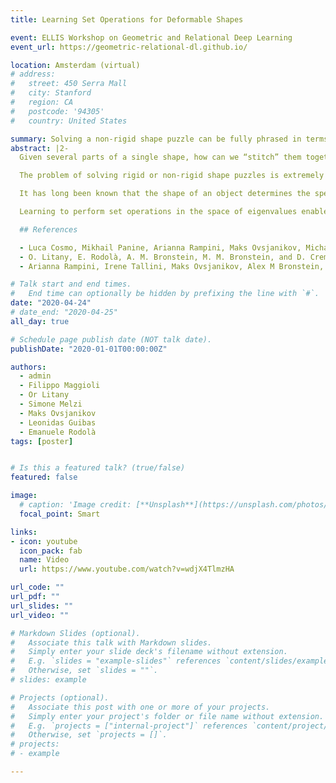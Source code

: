 ```yaml
---
title: Learning Set Operations for Deformable Shapes

event: ELLIS Workshop on Geometric and Relational Deep Learning
event_url: https://geometric-relational-dl.github.io/

location: Amsterdam (virtual)
# address:
#   street: 450 Serra Mall
#   city: Stanford
#   region: CA
#   postcode: '94305'
#   country: United States

summary: Solving a non-rigid shape puzzle can be fully phrased in terms of the shape spectra.
abstract: |2-
  Given several parts of a single shape, how can we “stitch” them together so as to reconstruct the shape? Alternatively, how can we remove a fixed part from a given shape? What if each part deforms independently? Crucially, *how can we solve these tasks without requiring a correspondence*?

  The problem of solving rigid or non-rigid shape puzzles is extremely hard (see Litany et al. [2016]). It involves several sub-problems, including shape discretization, matching, and generation, and has been at the heart of applied data sciences for decades. We propose to address this task by side-stepping the need to solve many of these sub-problems. To do so, we resort to a recent family of computational techniques revolving around the computation of the Laplacian eigenvalues of the given shapes.

  It has long been known that the shape of an object determines the spectrum of the Laplacian, where geometric information of the shape itself is encoded. Recent works (see Cosmo et al. [2019], Rampini et al. [2019]) have shown that the inverse problem to recover the shape from its Laplacian spectrum is approachable in practice. We claim that solving a non-rigid shape puzzle can be fully phrased in terms of the shape spectra, where we devise a learning scheme to perform set operations directly on these spectra and then, at a second stage, reconstruct the desired shape from the estimated spectrum.

  Learning to perform set operations in the space of eigenvalues enables an isometry invariant, correspondence-free formulation of the problem. The lack of a require ment for an explicit correspondence between the different parts allows us to operate with heterogeneous datasets (e.g. point clouds together with meshes) at varying discretization quality, resulting in an especially robust pipeline that can be adopted in several practical settings.

  ## References

  - Luca Cosmo, Mikhail Panine, Arianna Rampini, Maks Ovsjanikov, Michael M Bronstein, and Emanuele Rodolà. Isospectralization, or how to hear shape, style, and correspondence. In *Proceedings of the IEEE Conference on Computer Vision and Pattern Recognition (CVPR)*, pages 7529–7538, 2019.
  - O. Litany, E. Rodolà, A. M. Bronstein, M. M. Bronstein, and D. Cremers. Non-rigid puzzles. *Computer Graphics Forum*, 35(5):135–143, 2016.
  - Arianna Rampini, Irene Tallini, Maks Ovsjanikov, Alex M Bronstein, and Emanuele Rodolà. Correspondence-free region localization for partial shape similarity via hamiltonian spectrum alignment. In *International Conference on 3D Vision (3DV)*, 2019.

# Talk start and end times.
#   End time can optionally be hidden by prefixing the line with `#`.
date: "2020-04-24"
# date_end: "2020-04-25"
all_day: true

# Schedule page publish date (NOT talk date).
publishDate: "2020-01-01T00:00:00Z"

authors:
  - admin
  - Filippo Maggioli
  - Or Litany
  - Simone Melzi
  - Maks Ovsjanikov
  - Leonidas Guibas
  - Emanuele Rodolà
tags: [poster]


# Is this a featured talk? (true/false)
featured: false

image:
  # caption: 'Image credit: [**Unsplash**](https://unsplash.com/photos/bzdhc5b3Bxs)'
  focal_point: Smart

links:
- icon: youtube
  icon_pack: fab
  name: Video
  url: https://www.youtube.com/watch?v=wdjX4TlmzHA

url_code: ""
url_pdf: ""
url_slides: ""
url_video: ""

# Markdown Slides (optional).
#   Associate this talk with Markdown slides.
#   Simply enter your slide deck's filename without extension.
#   E.g. `slides = "example-slides"` references `content/slides/example-slides.md`.
#   Otherwise, set `slides = ""`.
# slides: example

# Projects (optional).
#   Associate this post with one or more of your projects.
#   Simply enter your project's folder or file name without extension.
#   E.g. `projects = ["internal-project"]` references `content/project/deep-learning/index.md`.
#   Otherwise, set `projects = []`.
# projects:
# - example

---
```

